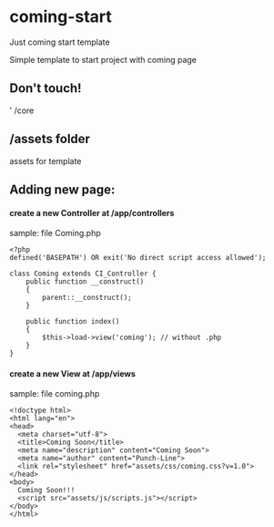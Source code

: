 # coming-start
Just coming start template

Simple template to start project with coming page

## Don't touch!
' /core

## /assets folder
assets for template

## Adding new page:

#### create a new Controller at /app/controllers
sample: file Coming.php
```
<?php
defined('BASEPATH') OR exit('No direct script access allowed');

class Coming extends CI_Controller {
    public function __construct()
    {
        parent::__construct();
    }

	public function index()
	{
		$this->load->view('coming'); // without .php
	}
}
```

#### create a new View at /app/views
sample: file coming.php
```
<!doctype html>
<html lang="en">
<head>
  <meta charset="utf-8">
  <title>Coming Soon</title>
  <meta name="description" content="Coming Soon">
  <meta name="author" content="Punch-Line">
  <link rel="stylesheet" href="assets/css/coming.css?v=1.0">
</head>
<body>
  Coming Soon!!!
  <script src="assets/js/scripts.js"></script>
</body>
</html>
```
